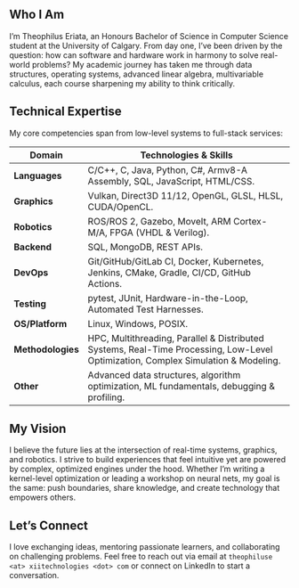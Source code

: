 ## Who I Am

I’m Theophilus Eriata, an Honours Bachelor of Science in Computer Science student at the University of Calgary. From day one, I’ve been driven by the question: how can software and hardware work in harmony to solve real-world problems? My academic journey has taken me through data structures, operating systems, advanced linear algebra, multivariable calculus, each course sharpening my ability to think critically.

## Technical Expertise

My core competencies span from low-level systems to full-stack services:

| Domain            | Technologies & Skills  |
|-------------------|------------------------|
| **Languages**     | C/C++, C, Java, Python, C#, Armv8-A Assembly, SQL, JavaScript, HTML/CSS. |
| **Graphics**      | Vulkan, Direct3D 11/12, OpenGL, GLSL, HLSL, CUDA/OpenCL. |
| **Robotics**      | ROS/ROS 2, Gazebo, MoveIt, ARM Cortex-M/A, FPGA (VHDL & Verilog). |
| **Backend**       | SQL, MongoDB, REST APIs. |
| **DevOps**        | Git/GitHub/GitLab CI, Docker, Kubernetes, Jenkins, CMake, Gradle, CI/CD, GitHub Actions. |
| **Testing**       | pytest, JUnit, Hardware-in-the-Loop, Automated Test Harnesses. |
| **OS/Platform**   | Linux, Windows, POSIX. |
| **Methodologies** | HPC, Multithreading, Parallel & Distributed Systems, Real-Time Processing, Low-Level Optimization, Complex Simulation & Modeling. |
| **Other**         | Advanced data structures, algorithm optimization, ML fundamentals, debugging & profiling. |

## My Vision

I believe the future lies at the intersection of real-time systems, graphics, and robotics. I strive to build experiences that feel intuitive yet are powered by complex, optimized engines under the hood. Whether I’m writing a kernel-level optimization or leading a workshop on neural nets, my goal is the same: push boundaries, share knowledge, and create technology that empowers others.

## Let’s Connect

I love exchanging ideas, mentoring passionate learners, and collaborating on challenging problems. Feel free to reach out via email at `theophiluse <at> xiitechnologies <dot> com` or connect on LinkedIn to start a conversation.
